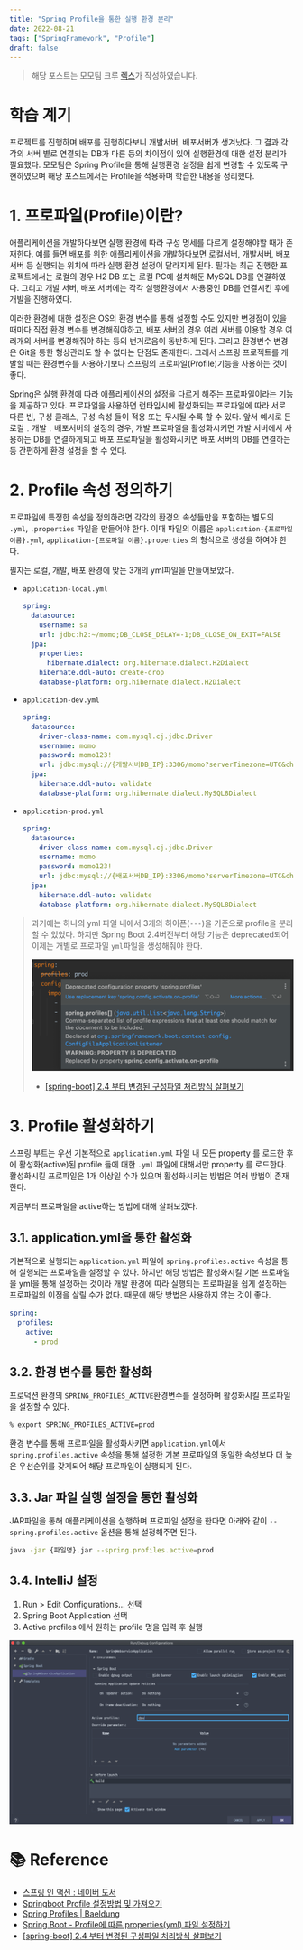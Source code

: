 ```yaml
---
title: "Spring Profile을 통한 실행 환경 분리"
date: 2022-08-21
tags: ["SpringFramework", "Profile"]
draft: false
---
```


> 해당 포스트는 모모팀 크루 [렉스](https://github.com/Seongwon97)가 작성하였습니다.

# 학습 계기
프로젝트를 진행하며 배포를 진행하다보니 개발서버, 배포서버가 생겨났다. 그 결과 각각의 서버 별로 연결되는 DB가 다른 등의 차이점이 있어 실행환경에 대한 설정 분리가 필요했다.
모모팀은 Spring Profile을 통해 실행환경 설정을 쉽게 변경할 수 있도록 구현하였으며 해당 포스트에서는 Profile을 적용하며 학습한 내용을 정리했다.


# 1. 프로파일(Profile)이란?

애플리케이션을 개발하다보면 실행 환경에 따라 구성 명세를 다르게 설정해야할 때가 존재한다. 예를 들면 배포를 위한 애플리케이션을 개발하다보면 로컬서버, 개발서버, 배포서버 등 실행되는 위치에 따라 실행 환경 설정이 달라지게 된다. 필자는 최근 진행한 프로젝트에서는 로컬의 경우 H2 DB 또는 로컬 PC에 설치해둔 MySQL DB를 연결하였다. 그리고 개발 서버, 배포 서버에는 각각 실행환경에서 사용중인 DB를 연결시킨 후에 개발을 진행하였다.

이러한 환경에 대한 설정은 OS의 환경 변수를 통해 설정할 수도 있지만 변경점이 있을 때마다 직접 환경 변수를 변경해줘야하고, 배포 서버의 경우 여러 서버를 이용할 경우 여러개의 서버를 변경해줘야 하는 등의 번거로움이 동반하게 된다. 그리고 환경변수 변경은 Git을 통한 형상관리도 할 수 없다는 단점도 존재한다. 그래서 스프링 프로젝트를 개발할 때는 환경변수를 사용하기보다 스프링의 프로파일(Profile)기능을 사용하는 것이 좋다.

Spring은 실행 환경에 따라 애플리케이션의 설정을 다르게 해주는 프로파일이라는 기능을 제공하고 있다. 프로파일을 사용하면 런타임시에 활성화되는 프로파일에 따라 서로 다른 빈, 구성 클래스, 구성 속성 들이 적용 또는 무시될 수록 할 수 있다. 앞서 예시로 든 로컬﹒개발﹒배포서버의 설정의 경우, 개발 프로파일을 활성화시키면 개발 서버에서 사용하는 DB를 연결하게되고 배포 프로파일을 활성화시키면 배포 서버의 DB를 연결하는 등 간편하게 환경 설정을 할 수 있다.

# 2. Profile 속성 정의하기

프로파일에 특정한 속성을 정의하려면 각각의 환경의 속성들만을 포함하는 별도의 `.yml`, `.properties` 파일을 만들어야 한다. 이때 파일의 이름은 `application-{프로파일 이름}.yml`, `application-{프로파일 이름}.properties` 의 형식으로 생성을 하여야 한다.

필자는 로컬, 개발, 배포 환경에 맞는 3개의 yml파일을 만들어보았다.

- `application-local.yml`

    ```yaml
    spring:
      datasource:
        username: sa
        url: jdbc:h2:~/momo;DB_CLOSE_DELAY=-1;DB_CLOSE_ON_EXIT=FALSE
      jpa:
        properties:
          hibernate.dialect: org.hibernate.dialect.H2Dialect
        hibernate.ddl-auto: create-drop
        database-platform: org.hibernate.dialect.H2Dialect
    ```

- `application-dev.yml`

    ```yaml
    spring:
      datasource:
        driver-class-name: com.mysql.cj.jdbc.Driver
        username: momo
        password: momo123!
        url: jdbc:mysql://{개발서버DB_IP}:3306/momo?serverTimezone=UTC&characterEncoding=UTF-8
      jpa:
        hibernate.ddl-auto: validate
        database-platform: org.hibernate.dialect.MySQL8Dialect
    ```

- `application-prod.yml`

    ```yaml
    spring:
      datasource:
        driver-class-name: com.mysql.cj.jdbc.Driver
        username: momo
        password: momo123!
        url: jdbc:mysql://{배포서버DB_IP}:3306/momo?serverTimezone=UTC&characterEncoding=UTF-8
      jpa:
        hibernate.ddl-auto: validate
        database-platform: org.hibernate.dialect.MySQL8Dialect
    ```


> 과거에는 하나의 yml 파일 내에서 3개의 하이픈(`---`)을 기준으로 profile을 분리할 수 있었다. 하지만 Spring Boot 2.4버전부터 해당 기능은 deprecated되어 이제는 개별로 프로파일 `yml`파일을 생성해줘야 한다.
>
>
> ![Untitled](image/20220821_스프링-Profile이란/img.png)
>
> - [[spring-boot] 2.4 부터 변경된 구성파일 처리방식 살펴보기](http://honeymon.io/tech/2021/01/16/spring-boot-config-data-migration.html)
>

# 3. Profile 활성화하기

스프링 부트는 우선 기본적으로 `application.yml` 파일 내 모든 property 를 로드한 후에 활성화(active)된 profile 들에 대한 `.yml` 파일에 대해서만 property 를 로드한다. 활성화시킬 프로파일은 1개 이상일 수가 있으며 활성화시키는 방법은 여러 방법이 존재한다.

지금부터 프로파일을 active하는 방법에 대해 살펴보겠다.

## 3.1. application.yml을 통한 활성화

기본적으로 실행되는 `application.yml` 파일에 `spring.profiles.active` 속성을 통해 실행되는 프로파일을 설정할 수 있다. 하지만 해당 방법은 활성화시킬 기본 프로파일을 yml을 통해 설정하는 것이라 개발 환경에 따라 실행되는 프로파일을 쉽게 설정하는 프로파일의 이점을 살릴 수가 없다. 때문에 해당 방법은 사용하지 않는 것이 좋다.

```yaml
spring:
  profiles:
    active:
      - prod
```

## 3.2. 환경 변수를 통한 활성화

프로덕션 환경의 `SPRING_PROFILES_ACTIVE`환경변수를 설정하며 활성화시킬 프로파일을 설정할 수 있다.

```bash
% export SPRING_PROFILES_ACTIVE=prod
```

환경 변수를 통해 프로파일을 활성화사키면 `application.yml`에서 `spring.profiles.active` 속성을 통해 설정한 기본 프로파일의 동일한 속성보다 더 높은 우선순위를 갖게되어 해당 프로파일이 실행되게 된다.

## 3.3. Jar 파일 실행 설정을 통한 활성화

JAR파일을 통해 애플리케이션을 실행하며 프로파일 설정을 한다면 아래와 같이 `--spring.profiles.active` 옵션을 통해 설정해주면 된다.

```bash
java -jar {파일명}.jar --spring.profiles.active=prod
```

## 3.4. IntelliJ 설정

1. Run > Edit Configurations... 선택
2. Spring Boot Application 선택
3. Active profiles 에서 원하는 profile 명을 입력 후 실행

![Untitled](image/20220821_스프링-Profile이란/img_1.png)

# 📚 Reference
- [스프링 인 액션 : 네이버 도서](https://search.shopping.naver.com/book/catalog/32441616013?cat_id=50010920&frm=PBOKPRO&query=%EC%8A%A4%ED%94%84%EB%A7%81%EC%9D%B8%EC%95%A1%EC%85%98&NaPm=ct%3Dl73e8ti0%7Cci%3Dfd13b06857fe558f4b9beb699e164f5a995fb85d%7Ctr%3Dboknx%7Csn%3D95694%7Chk%3D700b39cf6841823d167206c12bb45d010f14b68f)
- [Springboot Profile 설정방법 및 가져오기](https://oingdaddy.tistory.com/393)
- [Spring Profiles | Baeldung](https://www.baeldung.com/spring-profiles)
- [Spring Boot - Profile에 따른 properties(yml) 파일 설정하기](https://galid1.tistory.com/664)
- [[spring-boot] 2.4 부터 변경된 구성파일 처리방식 살펴보기](http://honeymon.io/tech/2021/01/16/spring-boot-config-data-migration.html)

